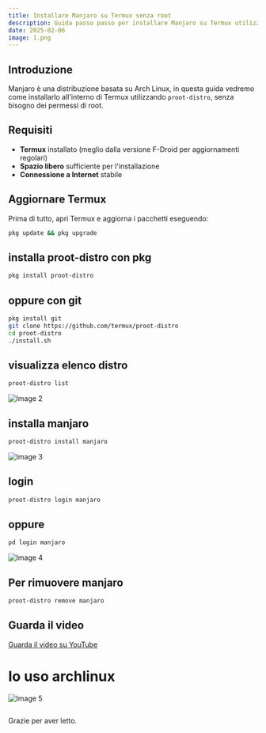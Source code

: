 ```yaml
---
title: Installare Manjaro su Termux senza root
description: Guida passo passo per installare Manjaro su Termux utilizzando proot-distro.
date: 2025-02-06
image: 1.png
---
```




## Introduzione

Manjaro è una distribuzione basata su Arch Linux, in questa guida vedremo come installarlo all'interno di Termux utilizzando `proot-distro`, senza bisogno dei permessi di root.

## Requisiti

- **Termux** installato (meglio dalla versione F-Droid per aggiornamenti regolari)
- **Spazio libero** sufficiente per l'installazione
- **Connessione a Internet** stabile

##  Aggiornare Termux 

Prima di tutto, apri Termux e aggiorna i pacchetti eseguendo:

```bash
pkg update && pkg upgrade
```


## installa proot-distro con pkg

```bash
pkg install proot-distro
```
## oppure con git
 
```bash
pkg install git
git clone https://github.com/termux/proot-distro
cd proot-distro
./install.sh
```
## visualizza elenco distro

```bash
proot-distro list
```

![Image 2](2.jpg)

## installa manjaro

```bash
proot-distro install manjaro
```
![Image 3](3.jpg)

## login
 
```bash
proot-distro login manjaro
```
## oppure
 
```bash
pd login manjaro
```
![Image 4](4.jpg)

## Per rimuovere manjaro

```bash
proot-distro remove manjaro
```

## Guarda il video

[Guarda il video su YouTube](https://youtu.be/ONSiOiFmYEc?si=DtZX241fhVq5HX1M)


# Io uso archlinux

![Image 5](5.jpg)

```markdown

```


Grazie per aver letto.
